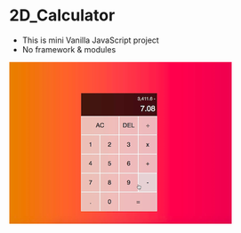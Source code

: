 # 2D_Calculator

- This is mini Vanilla JavaScript project
- No framework & modules

![Image of 2D Calculator](https://github.com/rmit-s3617315-Katrine-Ren/2D_Calculator/blob/main/Screen%20Shot%20.png?raw=true)
